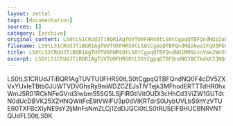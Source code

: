 ```yaml
---
layout: zettel
tags: [documentation]
sources: []
category: [archive]
original_content: LS0tLS1CRUdJTiBQR1AgTUVTU0FHRS0tLS0tCgpqQTBFQndNQzZabG1ka2FlNmdQeTByd0JDeDVNY2N5QUZmemZCT1hHSGVBREdsaGMyTk9FcFU3dmc3TVBvWlJuCjFaT010dzRMSzc5R0ZCSHhyS1RkcE9jUzBTQ3hNcnIwTnFUVXpQdk92Zm5TTjVsNUZIcmlhcm5wbVpVanpFVE8KUVJPdEg2ckhvRUREZktsMWFIbUlNTHQrWlNRdWI4dUkvNGJnby9LOGY0UjNSZEhBOGZVU3dDdmF5bThYdFo4egpsaHJ3V2dzaFpUVDFybURWbTZwMHpCQ2VDdnUwQUsvcENQdWJQMVZ1T1hyY2N3U0pJQVJyWnlaSCtvbk9IY29DCi8wUGZ1c050U3pwbHBRNnRFQT09Cj1rbXM2Ci0tLS0tRU5EIFBHUCBNRVNTQUdFLS0tLS0K
filename: LS0tLS1CRUdJTiBQR1AgTUVTU0FHRS0tLS0tCgpqQTBFQndNQzkwa1FqU3FGUDUzeTBsVUIxTDRzdUs1TGs4eTRJM3dkZHJMV0lGSG5CU2M0NG1wWGExQVUzWkRmCjduUHhORWF1MklwYjY2VmY5aWpsYlR5SW1RSGg4ek8vczFPVVdrQ1owVVluTnJoYU0ycG9uL0JKWi9aZ1ZSS3AKd0hlTTVOeG8KPWwwY1EKLS0tLS1FTkQgUEdQIE1FU1NBR0UtLS0tLQo=
title: LS0tLS1CRUdJTiBQR1AgTUVTU0FHRS0tLS0tCgpqQTBFQndNQ1RMSUxnYmk2Wm5QeTBrY0J1MXdObTlUVUFzMVEyYWtXamF3eDMzQnFTeFJHQ0VMNVNYR3VXMjF1CmQzMDN5Q081VTZoeFVEU1dlOU1zQUNOOVZjNFNFaFVRdGhXYit4Sm1pTkF2K2NMNnZFZHBSQT09Cj05RWJOCi0tLS0tRU5EIFBHUCBNRVNTQUdFLS0tLS0K
excerpt: LS0tLS1CRUdJTiBQR1AgTUVTU0FHRS0tLS0tCgpqQTBFQndNQ3BCTkdkK3JNQm1UeTBrQUIrRngwZTJGRDdieDJicVFsdTFxRDRRSzJ6T1VxNktxQVU4bkt0QjQvCmRxSTNScmRjZmdsaitkeENCSGRvUDVzSlRSNzFGdi96VzFrR1ZoY2xITXBVCj1LZFE5Ci0tLS0tRU5EIFBHUCBNRVNTQUdFLS0tLS0K
---
```


LS0tLS1CRUdJTiBQR1AgTUVTU0FHRS0tLS0tCgpqQTBFQndNQ0F4cDV5ZXVxYUxIeTBtb0JUWTVDVGhsRy9mWDZCZEJsTlVTejk3MFhodERTTTdHR0hxWmJSR01RCkNFeGVrd3lwbm55SG5LSjFlRGtIVitOUDl3cHhCd3ViZW1GUTdtN0dUcDBVK25XZHNQWitFcE9IVWlFU3p0dVIKRTdrS0UybUVLbS9hYzVTUER0TXFBcXIyNE9sY2ljMnFsNmZLCj1ZdDJQCi0tLS0tRU5EIFBHUCBNRVNTQUdFLS0tLS0K
